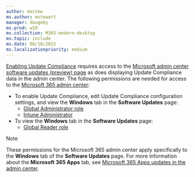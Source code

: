 ```yaml
---
author: mestew
ms.author: mstewart
manager: dougeby
ms.prod: w10
ms.collection: M365-modern-desktop
ms.topic: include
ms.date: 08/18/2022
ms.localizationpriority: medium
---
```

<!--This file is shared by updates/wufb-reports-enable.md and the update/update-status-admin-center.md articles. Headings may be driven by article context.  -->
[Enabling Update Compliance](../wufb-reports-enable.md) requires access to the [Microsoft admin center software updates (preview) page](../update-status-admin-center.md) as does displaying Update Compliance data in the admin center. The following permissions are needed for access to the [Microsoft 365 admin center](https://admin.microsoft.com):


- To enable Update Compliance, edit Update Compliance configuration settings, and view the **Windows** tab in the **Software Updates** page: 
  - [Global Administrator role](/azure/active-directory/roles/permissions-reference#global-administrator)
  - [Intune Administrator](/azure/active-directory/roles/permissions-reference#intune-administrator)
- To view the **Windows** tab in the **Software Updates** page:
  - [Global Reader role](/azure/active-directory/roles/permissions-reference#global-reader)

> [!NOTE]
> These permissions for the Microsoft 365 admin center apply specifically to the **Windows** tab of the **Software Updates** page. For more information about the **Microsoft 365 Apps** tab, see [Microsoft 365 Apps updates in the admin center](/DeployOffice/updates/software-update-status).
